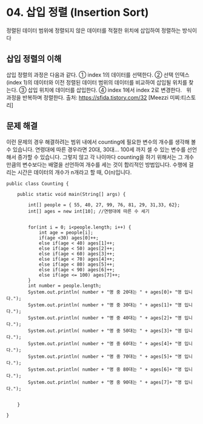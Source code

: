 # 04. 삽입 정렬 (Insertion Sort)
정렬된 데이터 범위에 정렬되지 않은 데이터를 적절한 위치에 삽입하여 정렬하는 방식이다

## 삽입 정렬의 이해
  삽입 정렬의 과정은 다음과 같다.
   ① index 1의 데이터를 선택한다.
   ② 선택 인덱스(index 1)의 데이터와 이전 정렬된 데이터 범위의 데이터를 비교하여 삽입될 위치를 찾는다.
   ③ 삽입 위치에 데이터를 삽입한다.
   ④ index 1에서 index 2로 변경한다.
 
위 과정을 반복하며 정렬한다.
출처: https://sfida.tistory.com/32 [Meezzi 미찌:티스토리]

## 문제 해결
이런 문제의 경우 해결하려는 범위 내에서 counting에 필요한 변수의 개수를 생각해 볼 수 있습니다. 연령대에 따른 경우라면 20대, 30대... 100세 까지 셀 수 있는 변수를 선언해서 증가할 수 있습니다.
그렇지 않고 각 나이마다 counting을 하기 위해서는 그 개수만큼의 변수보다는 배열을 선언하여 개수를 세는 것이 합리적인 방법입니다.
수행에 걸리는 시간은 데이터의 개수가 n개라고 할 때, O(n)입니다.


```
public class Counting {

	public static void main(String[] args) {

		int[] people = { 55, 40, 27, 99, 76, 81, 29, 31,33, 62}; 
		int[] ages = new int[10]; //연령대에 따른 수 세기
		

		for(int i = 0; i<people.length; i++) {
			int age = people[i];
			if(age <30) ages[0]++;
			else if(age < 40) ages[1]++;
			else if(age < 50) ages[2]++;
			else if(age < 60) ages[3]++;
			else if(age < 70) ages[4]++;
			else if(age < 80) ages[5]++;
			else if(age < 90) ages[6]++;
			else if(age <= 100) ages[7]++;
		}
		int number = people.length;
		System.out.println( number + "명 중 20대는 " + ages[0]+ "명 입니다.");
		System.out.println( number + "명 중 30대는 " + ages[1]+ "명 입니다.");
		System.out.println( number + "명 중 40대는 " + ages[2]+ "명 입니다.");
		System.out.println( number + "명 중 50대는 " + ages[3]+ "명 입니다.");
		System.out.println( number + "명 중 60대는 " + ages[4]+ "명 입니다.");
		System.out.println( number + "명 중 70대는 " + ages[5]+ "명 입니다.");
		System.out.println( number + "명 중 80대는 " + ages[6]+ "명 입니다.");
		System.out.println( number + "명 중 90대는 " + ages[7]+ "명 입니다.");
		
		
	}

}
```
